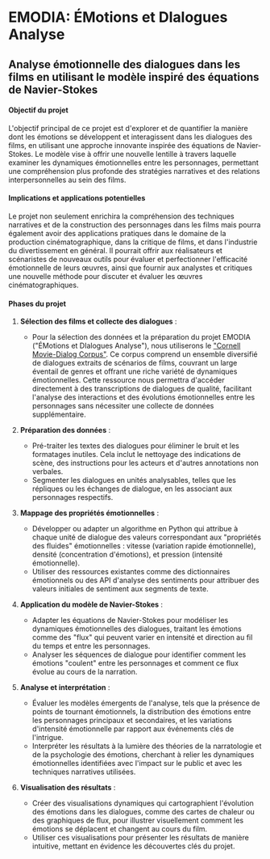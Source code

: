 # EMODIA: ÉMotions et DIalogues Analyse
## Analyse émotionnelle des dialogues dans les films en utilisant le modèle inspiré des équations de Navier-Stokes

#### Objectif du projet
L'objectif principal de ce projet est d'explorer et de quantifier la manière dont les émotions se développent et interagissent dans les dialogues des films, en utilisant une approche innovante inspirée des équations de Navier-Stokes. Le modèle vise à offrir une nouvelle lentille à travers laquelle examiner les dynamiques émotionnelles entre les personnages, permettant une compréhension plus profonde des stratégies narratives et des relations interpersonnelles au sein des films.

#### Implications et applications potentielles
Le projet non seulement enrichira la compréhension des techniques narratives et de la construction des personnages dans les films mais pourra également avoir des applications pratiques dans le domaine de la production cinématographique, dans la critique de films, et dans l'industrie du divertissement en général. Il pourrait offrir aux réalisateurs et scénaristes de nouveaux outils pour évaluer et perfectionner l'efficacité émotionnelle de leurs œuvres, ainsi que fournir aux analystes et critiques une nouvelle méthode pour discuter et évaluer les œuvres cinématographiques.

#### Phases du projet

1. **Sélection des films et collecte des dialogues** :
   - Pour la sélection des données et la préparation du projet EMODIA ("ÉMotions et DIalogues Analyse"), nous utiliserons le ["Cornell Movie-Dialog Corpus"](./movie_dialog.zip). Ce corpus         comprend un ensemble diversifié de dialogues extraits de scénarios de films, couvrant un large éventail de genres et offrant une riche variété de dynamiques émotionnelles. Cette              ressource nous permettra d'accéder directement à des transcriptions de dialogues de qualité, facilitant l'analyse des interactions et des évolutions émotionnelles entre les personnages        sans nécessiter une collecte de données supplémentaire.

3. **Préparation des données** :
   - Pré-traiter les textes des dialogues pour éliminer le bruit et les formatages inutiles. Cela inclut le nettoyage des indications de scène, des instructions pour les acteurs et d'autres annotations non verbales.
   - Segmenter les dialogues en unités analysables, telles que les répliques ou les échanges de dialogue, en les associant aux personnages respectifs.

4. **Mappage des propriétés émotionnelles** :
   - Développer ou adapter un algorithme en Python qui attribue à chaque unité de dialogue des valeurs correspondant aux "propriétés des fluides" émotionnelles : vitesse (variation rapide émotionnelle), densité (concentration d'émotions), et pression (intensité émotionnelle).
   - Utiliser des ressources existantes comme des dictionnaires émotionnels ou des API d'analyse des sentiments pour attribuer des valeurs initiales de sentiment aux segments de texte.

5. **Application du modèle de Navier-Stokes** :
   - Adapter les équations de Navier-Stokes pour modéliser les dynamiques émotionnelles des dialogues, traitant les émotions comme des "flux" qui peuvent varier en intensité et direction au fil du temps et entre les personnages.
   - Analyser les séquences de dialogue pour identifier comment les émotions "coulent" entre les personnages et comment ce flux évolue au cours de la narration.

6. **Analyse et interprétation** :
   - Évaluer les modèles émergents de l'analyse, tels que la présence de points de tournant émotionnels, la distribution des émotions entre les personnages principaux et secondaires, et les variations d'intensité émotionnelle par rapport aux événements clés de l'intrigue.
   - Interpréter les résultats à la lumière des théories de la narratologie et de la psychologie des émotions, cherchant à relier les dynamiques émotionnelles identifiées avec l'impact sur le public et avec les techniques narratives utilisées.

7. **Visualisation des résultats** :
   - Créer des visualisations dynamiques qui cartographient l'évolution des émotions dans les dialogues, comme des cartes de chaleur ou des graphiques de flux, pour illustrer visuellement comment les émotions se déplacent et changent au cours du film.
   - Utiliser ces visualisations pour présenter les résultats de manière intuitive, mettant en évidence les découvertes clés du projet.

